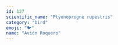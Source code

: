 ```yaml
---
id: 127
scientific_name: "Ptyonoprogne rupestris"
category: "bird"
emoji: "🐦"
name: "Avión Roquero"
---
```

